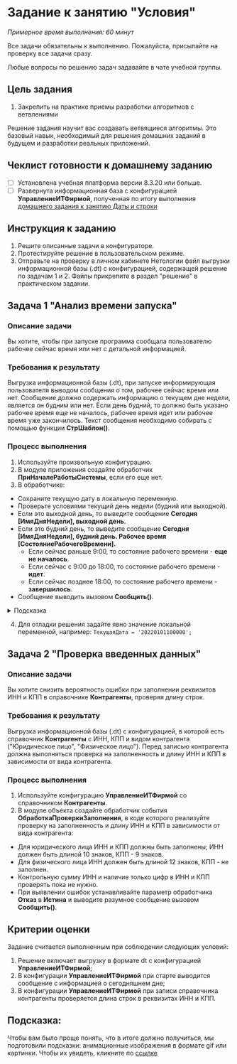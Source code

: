 # Задание к занятию "Условия"
_Примерное время выполнения: 60 минут_

Все задачи обязательны к выполнению. Пожалуйста, присылайте на проверку все задачи сразу.

Любые вопросы по решению задач задавайте в чате учебной группы.

## Цель задания

1. Закрепить на практике приемы разработки алгоритмов с ветвлениями

Решение задания научит вас создавать ветвящиеся алгоритмы. Это базовый навык, необходимый для решения домашних заданий в будущем и разработки реальных приложений.

## Чеклист готовности к домашнему заданию

- [ ] Установлена учебная платформа версии 8.3.20 или больше.
- [ ] Развернута информационная база с конфигурацией **УправлениеИТФирмой**, полученная по итогу выполнения [домашнего задания к занятию Даты и строки](/homework-2-4.md)

## Инструкция к заданию

1. Решите описанные задачи в конфигураторе.
2. Протестируйте решение в пользовательском режиме.
3. Отправьте на проверку в личном кабинете Нетологии файл выгрузки информационной базы (.dt) с конфигурацией, содержащей решение по задачам 1 и 2. Файлы прикрепите в раздел "решение" в практическом задании.

## Задача 1 "Анализ времени запуска"

### Описание задачи
Вы хотите, чтобы при запуске программа сообщала пользователю рабочее сейчас время или нет с детальной информацией.

### Требования к результату
Выгрузка информационной базы (.dt), при запуске информирующая пользователя выводом сообщения о том, рабочее сейчас время или нет. Сообщение должно содержать информацию о текущем дне недели, является он будним или нет. Если день будний, то должно быть указано рабочее время еще не началось, рабочее время идет или рабочее время уже закончилось. Текст сообщения необходимо собирать с помощью функции **СтрШаблон()**.

### Процесс выполнения
1. Используйте произвольную конфигурацию.
2. В модуле приложения создайте обработчик **ПриНачалеРаботыСистемы**, если его еще нет.
3. В обработчике:
  * Сохраните текущую дату в локальную переменную.
  * Проверьте условиями текущий день недели (будний или выходной).
  * Если это выходной день, то выведите сообщение **Сегодня [ИмяДняНедели], выходной день**.
  * Если это будний день, то выведите сообщение **Сегодня [ИмяДняНедели], будний день. Рабочее время [СостояниеРабочегоВремени].**
    * Если сейчас раньше 9:00, то состояние рабочего времени - **еще не началось**.
    * Если сейчас с 9:00 до 18:00, то состояние рабочего времени - **идет**.
    * Если сейчас позднее 18:00, то состояние рабочего времени - **завершилось**.
  * Сообщение выводить вызовом **Сообщить()**.

<details>
    <summary>Подсказка</summary>
  
![](https://github.com/netology-code/1c-homeworks/blob/master/%D0%BF%D0%BE%D0%B4%D1%81%D0%BA%D0%B0%D0%B7%D0%BA%D0%B0.%20%D0%B0%D0%BD%D0%B0%D0%BB%D0%B8%D0%B7%20%D0%B2%D1%80%D0%B5%D0%BC%D0%B5%D0%BD%D0%B8%20%D0%B7%D0%B0%D0%BF%D1%83%D1%81%D0%BA%D0%B0.png)

</details>

4. Для отладки решения задайте явно значение локальной переменной, например: `ТекущаяДата = '20220101100000';`

## Задача 2 "Проверка введенных данных"

### Описание задачи
Вы хотите снизить вероятность ошибки при заполнении реквизитов ИНН и КПП в справочнике **Контрагенты**, проверяя длину строк.

### Требования к результату
Выгрузка информационной базы (.dt) с конфигурацией, в которой есть справочник **Контрагенты** с ИНН, КПП и видом контрагента ("Юридическое лицо", "Физическое лицо"). Перед записью контрагента должна выполняться проверка на заполненность и длину ИНН и КПП в зависимости от вида контрагента.

### Процесс выполнения
1. Используйте конфигурацию **УправлениеИТФирмой** со справочником **Контрагенты**.
2. В модуле объекта создайте обработчик события **ОбработкаПроверкиЗаполнения**, в коде которого реализуйте проверку на заполненность и длину ИНН и КПП в зависимости от вида контрагента:
  * Для юридического лица ИНН и КПП должны быть заполнены; ИНН должен быть длиной 10 знаков, КПП - 9 знаков.
  * Для физического лица ИНН должен быть длиной 12 знаков, КПП - не заполнен.
  * Контрольную сумму ИНН и наличие только цифр в ИНН и КПП проверять пока не нужно.
  * При выявлении ошибок устанавливайте параметр обработчика **Отказ** в **Истина** и выводите разумное сообщение вызовом **Сообщить()**.

## Критерии оценки

Задание считается выполненным при соблюдении следующих условий:
1. Решение включает выгрузку в формате dt с конфигурацией **УправлениеИТФирмой**;
2. В конфигурации **УправлениеИТФирмой** при старте выводится сообщение с информацией о сегодняшнем дне;
3. В конфигурации **УправлениеИТФирмой** при записи справочника контрагенты проверяется длина строк в реквизитах ИНН и КПП.

## Подсказка:

Чтобы вам было проще понять, что в итоге должно получиться, мы подготовили подсказки: анимационные изображения в формате gif или картинки. Чтобы их увидеть, кликните по [ссылке](https://github.com/netology-code/1c-homeworks/blob/vy-new-format/Examples/homework-2-5-example.md)
